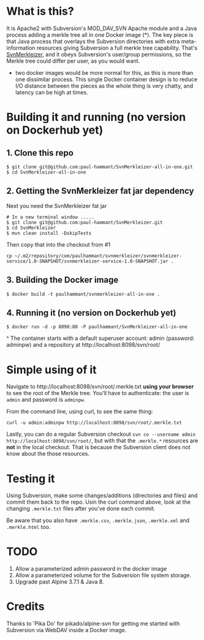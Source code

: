 # What is this?

It is Apache2 with Subversion's MOD_DAV_SVN Apache module and a Java process adding a merkle tree all in one Docker 
image (*). The key piece is that Java process that overlays the Subversion directories with extra meta-information 
resources giving Subversion a full merkle tree capability. That's [SvnMerkleizer](https://github.com/paul-hammant/SvnMerkleizer), 
and it obeys Subversion's user/group permissions, so the Merkle tree could differ per user, as you would want.

* two docker images would be more normal for this, as this is more than one dissimilar process. This single Docker 
container design is to reduce I/O distance between the pieces as the whole thing is very chatty, and latency can be 
high at times.

# Building it and running (no version on Dockerhub yet)

## 1. Clone this repo
  
```
$ git clone git@github.com:paul-hammant/SvnMerkleizer-all-in-one.git
$ cd SvnMerkleizer-all-in-one
```

## 2. Getting the SvnMerkleizer fat jar dependency

Next you need the SvnMerkleizer fat jar

```
# In a new terminal window .....
$ git clone git@github.com:paul-hammant/SvnMerkleizer.git
$ cd SvnMerkleizer
$ mvn clean install -DskipTests  
```

Then copy that into the checkout from #1

```
cp ~/.m2/repository/com/paulhammant/svnmerkleizer/svnmerkleizer-service/1.0-SNAPSHOT/svnmerkleizer-service-1.0-SNAPSHOT.jar .
```

## 3. Building the Docker image

```
$ docker build -t paulhammant/svnmerkleizer-all-in-one .
```

## 4. Running it (no version on Dockerhub yet)

```
$ docker run -d -p 8098:80 -P paulhammant/SvnMerkleizer-all-in-one
```

^ The container starts with a default superuser account: admin (password: adminpw) and a repository at http://localhost:8098/svn/root/

# Simple using of it

Navigate to http://localhost:8098/svn/root/.merkle.txt **using your browser** to see the root of the Merkle tree. You'll have to 
authenticate: the user is `admin` and password is `adminpw`. 

From the command line, using curl, to see the same thing:

```
curl -u admin:adminpw http://localhost:8098/svn/root/.merkle.txt

```

Lastly, you can do a regular Subversion checkout `svn co --username admin http://localhost:8098/svn/root/`, but with that the `.merkle.*` resources are **not** in the local checkout. That is because the Subversion client does not know about the those resources.


# Testing it

Using Subversion, make some changes/additions (directories and files) and commit them back to the repo. Usin the curl command above, look at the changing `.merkle.txt` files after you've done each commit.

Be aware that you also have `.merkle.csv`, `.merkle.json`, `.merkle.xml` and `.merkle.html` too.

# TODO

1. Allow a parameterized admin password in the docker image
2. Allow a parameterized volume for the Subversion file system storage.
3. Upgrade past Alpine 3.7.1 & Java 8.

# Credits

Thanks to 'Pika Do' for pikado/alpine-svn for getting me started with Subversion via WebDAV inside a Docker image.
